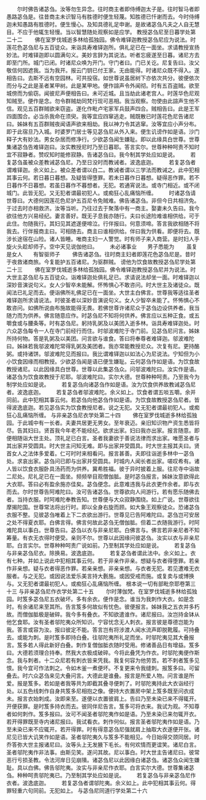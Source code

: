 <!-- { "loadSidebar": true } -->
　　尔时佛告诸苾刍。汝等勿生异念。往时商主者即侍缚迦太子是。往时智马者即愚路苾刍是。往昔商主未识智马有胜德时便生轻蔑。知胜德已忏谢而去。今时侍缚迦未知愚路有胜德时。便生慢心。及知具德礼足申谢。是故诸苾刍凡夫之人自无慧目。不应于他辄生轻慢。当以智慧随处观察如是应学。
教授苾刍尼至日暮学处第二十二
　　佛在室罗伐城逝多林给孤独园。佛令难铎迦教授苾刍尼应为说法。时莲花色苾刍尼与五百徒众。来诣具寿难铎迦所。俱礼足已在一面坐。求请教授宣扬妙法。时难铎迦即以圆满句义。美妙言辞为其说法。听者忘疲遂至日暮。诸尼方去即至门所。城门已闭。时诸尼众唤为开门。守门者曰。门已关讫。尼复告曰。汝父敬信何因遮我。当为我开。报云门钥已付王家。无由能得。时诸尼众既不得入。遂相告曰。去斯不远有空园林。可共投宿。如世尊说虽居树下亦依次共分。彼便依次而分与之此是圣者某甲树。此是某甲地。便作諠声令外闻彻。时有五百盗贼。欲至城傍而为偷窃。闻彼尼声便相告曰。未可近城。且当劫此诸老宫人。时莲华色尼观知贼至。便作是念。勿令群贼劫同梵行现可恶相。我当观察。勿使由此諠声生他不信。观见五百群贼欲来窃盗。遂化作毗卢宅家军兵鼓声四合。贼相告曰。此是王军四面围合。必当杀我命在须臾。我等宜应四窜逃走。贼既散已时莲花色尼告诸尼曰。姊妹有五百群贼夜闻语声欲来相劫。我以神力令其逃窜。汝等宜应小声分布。即于此宿旦乃入城。时婆罗门居士等见苾刍尼从外入来。便生讥谤作如是语。沙门释子大有妙法。男女杂居而修净行。少欲苾刍闻生嫌耻。即以此缘具白世尊。世尊集诸苾刍告难铎迦曰。汝实教授尼时乃至日暮耶。答言实尔。世尊种种呵责不知时宜不寂静者。赞叹知时能修寂静。告诸苾刍曰。我今制其学处应如是说。
　　若复苾刍虽被众差教诫苾刍尼。乃至日没时而教诫者。波逸底迦。
　　若复苾刍者谓难铎迦。余义如上。被众差者谓以白二。教诫者谓以三学法而教诫之。此中犯相其事云何。若日暮日暮想。及疑皆得堕罪。若未日暮作日暮想。疑得恶作罪。若不日暮作不日暮想。若虽日暮作不暮想者。无犯。若通宵说法。或寺门相近。或不闭城门。此皆无犯。又无犯者谓最初犯人。或痴狂心乱痛恼所缠。
　　时诸苾刍请世尊曰。大德何因莲花色尼护五百尼令免贼难。佛告诸苾刍。非但今日共相济免。于过去时亦相救济。汝等当听。乃往过去于聚落中有一商主。娶妻未久告曰。我今欲往他方兴易经纪。妻言善好。既无子息我亦随行。夫曰长途险难谁相供给。可于此住。勿随我行。其妇见其遮遂便啼泣。行伴报曰。何意须啼。答言我欲相随不将我去。行伴报商主曰。可相随去。商主曰谁相供给。伴曰我为供看。即便将去。既涉长途宿在山险。诸人皆睡。唯商主妇一人警觉。时有师子来入商营。是时妇人手旋火头趁却师子。空中天见说伽他曰。
　　未必诸事业　　男子悉能为
　　虽复是女人　　有智驱师子
　　佛告诸苾刍。往时商主妇者即莲花色苾刍尼是。昔时于夜救诸商旅。今复能护五百诸尼。为驱群贼。
谤他为饮食故教授苾刍尼学处第二十三
　　佛在室罗伐城逝多林给孤独园。佛令难铎迦教授苾刍尼并为说法。时大世主苾刍尼与五百徒众。诣难铎迦处俱礼足已。求请说法却坐一面。时难铎迦以深妙音演说句义。女人少智卒未能解。怀怖惧心不敢咨问。时大世主及诸徒众。既闻法已礼足而去。便诣佛所礼佛足已在一面坐。大世主白佛言。世尊我等适往圣者难铎迦所求请说法。时彼圣者以深妙音演说句义。女人少智卒未能了。怀怖惧心不敢咨问。如佛所说由布施故能得无畏。若佛世尊许诸尼众于苾刍边设供养者。我当随力而为供养。佛言随意应作。时苾刍尼不知将何供养。佛言应以五种正食。或五嚼食或与腰条等。时有苾刍尼。躬持乳粥及以美团入逝多林。诣具寿难铎迦处。时六众苾刍每令一人在寺门前经行而住。时邬波难陀于寺门前。见苾刍尼问言。姊妹所持何物。答是乳粥及以美团。问言欲与谁食。答曰将奉尊者难铎迦。邬波难陀曰。姊妹若我邬波难陀常得乳粥及美团者。我亦常能教授尼众。次复有尼。更持酪粥。或持诸饼。邬波难陀见而报曰。我比谓难铎迦以如法心为尼说法。宁知但为小小饮食因缘而相教授。少欲苾刍闻是语已便生嫌耻。云何苾刍作如是语。为饮食故教授诸尼。以此因缘具白世尊。世尊以此集苾刍众。问邬波难陀曰。汝实作是语。诸苾刍为饮食故教授于尼耶。邬波难陀曰。实尔大德。世尊种种呵责。乃至我今为制学处应如是说。
　　若复苾刍向诸苾刍作如是语。汝为饮食供养故教诫苾刍尼者。波逸底迦。
　　若复苾刍者邬波难陀。余义如上。饮食者谓五啖五嚼。余并同前。此中犯相其事云何。若苾刍向他苾刍作如是语。为饮食故教授苾刍尼者。皆得波逸底迦。若见苾刍实为饮食教授尼者。说之无犯。又无犯者谓最初犯人。或痴狂心乱痛恼所缠。
与非亲苾刍尼衣学处第二十四
　　佛在室罗伐城逝多林给孤独园。于此城中有一长者。夫妻共居更无男女。至年衰迈。亲旧知识物产资生悉皆将尽。告其妇曰。贤首我今年老不能经纪。欲求出家。妇曰我亦出家。报言随意。即便相随诣大世主处。顶礼足已白言。圣者我妻欲于善说法律而求出家。唯愿圣者与其出家并受圆具。时大世主问知无难。即与出家并受圆具。时大世主报其夫曰。贤首女人之法体多爱着。仁可时时来相看问。报言甚善。夫即往诣逝多林中一苾刍处。求哀出家。苾刍问已即与出家并受圆具。时城内人闻长者出家。嗟叹希有。诸人皆以饮食衣服卧具汤药而为供养。冀希胜福。彼于异时披着上服。往尼寺中诣故二尼处。尼礼足已在一面坐。频频举目观僧伽胝。是时苾刍报言。姊妹汝意欲得此大衣耶。答曰必有盈余施亦佳矣。苾刍便念。此意难违我与此衣更作余者。即与衣而去。尔时世尊告阿难陀曰。汝可告诸苾刍。世尊欲向人间游行。若有愿乐随佛去者。当持衣服。时阿难陀奉教告知。世尊便与大众寂静围绕。如上广说。世尊欲往摩揭陀国。世尊常法将出行时。即以全身右旋而顾。如大象王观察徒众。恐诸苾刍衣服不整。见彼苾刍唯着上下二衣欲出游行。世尊见已告阿难陀曰。苾刍岂可安居之处不得夏衣耶。白佛言得。佛言何故此苾刍无僧伽胝。但着二衣随我游行。时阿难陀具以事白。世尊告曰。苾刍以衣与非亲尼耶。白佛言与。佛言若非亲尼者不知筹量。有衣无衣得时便受。亲则不尔。世尊以此因缘问彼苾刍。汝实以衣与非亲尼耶。白言实尔。世尊种种呵责广说如前。乃至制其学处应如是说。
　　若复苾刍与非亲苾刍尼衣。除换易。波逸底迦。
　　若复苾刍者谓此法中。余义如上。衣有七种。并如上说此中犯相其事云何。若于非亲作非亲。想疑与衣者得堕罪。若亲作非亲想。疑与衣者得恶作罪。若亲亲想。非亲亲想。与衣者无犯。若见遭难无衣服者。与之无犯。或因说法爱乐美言持大氎施。或因受戒而施。或复卖与或博换与。又无犯者谓最初犯人。或痴狂心乱痛恼所缠。
根本说一切有部毗奈耶卷第三十三
与非亲苾刍尼作衣学处第二十五
　　尔时薄伽梵。在室罗伐城逝多林给孤独园。时笈多苾刍尼五衣破坏。多有余衣。便作是念。谁当为我刺作大衣。如是念时。有余诸尼来至其所。告言笈多何故似有忧色。彼便报言。姊妹我之五衣并多朽故。而僧伽胝极是破碎。我今多有叠衣。不知欲遣谁作。诸尼报曰。汝岂持金钵从他乞食耶。汝有圣者邬陀夷众所知识。宁容忧念无人刺衣。报言彼是尊德岂能为我。答言或容为汝。报曰彼定不能。答言岂有将涉渡人闻水流声即脱靴履。可持叠去。或能为刺。是时笈多即持白叠。往邬陀夷所礼足而坐。时邬陀夷见其大叠报言。笈多若人得此新好白叠。刺作复僧伽胝衣随时受用。修诸善品日有增益。笈多曰。大德若须理合持奉。然我大衣极成破碎。今将此叠凭为作衣。时邬陀夷便作斯念。我与刺者。十二众尼若有刺衣皆来凭我。我复何容为他劳苦。若不刺者笈多见恨。我今宜可作法刺之。令如木釜一煮便坏。不复更来令我缝刺。报笈多曰。可留叠去。时六众苾刍来见大叠问言。大德此是谁叠。报言是所爱人物。问言谁是所爱。报是笈多。若如是者我等共为即截其叠寻便刺了。时邬陀夷持此大衣诣经行处。以五色线刺作自身共笈多尼相抱之像。便持大衣置房中架上笈多既至问衣成未。报言衣始刺成。汝即来至。遂便以衣置彼肩上。告曰乃至未染已来不得辄开。开便获罪。是时笈多持衣而去。彼同伴尼告言。笈多可将衣来。我试为观。不知尊者如何刺作。笈多报曰。汝可不闻圣者邬陀夷作如是语。乃至未染已来勿辄开衣。若开得罪既至寺内诸尼报曰。我试看衣。刺作何似。报言圣者邬陀夷作如是语。乃至未染已来不应辄开。若开得罪。时有得意苾刍尼强就肩上抽取大衣遂便开张。诸尼见已皆大讥笑作如是语。圣者邬陀夷久与笈多不能相见。今日始得交颈同居。时乔答弥大世主报诸尼曰。汝等头上无发腋下毛长。有何欢情而更谊笑。诸尼白言。圣者邬陀夷作非法事。由斯见笑。遂问其故。尼以事白。时大世主告诸尼曰。彼常恶行亏损圣教。令法河岸日见崩隤。诸苾刍尼以此因缘白诸苾刍。诸苾刍众闻生嫌耻。具以白佛。佛告邬陀夷。汝实与非亲尼作衣耶。白言实尔大德。世尊集诸苾刍。种种呵责邬陀夷已。乃至制其学处应如是说。
　　若复苾刍与非亲苾刍尼作衣者。波逸底迦。
　　若复苾刍者谓邬陀夷。余义如上。此中犯相其事云何。得罪轻重六句同前。无犯如上。
与苾刍尼同道行学处第二十六
